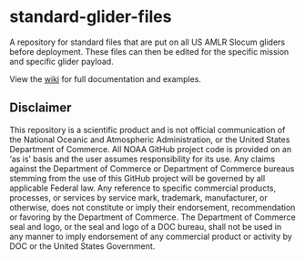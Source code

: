 # standard-glider-files
A repository for standard files that are put on all US AMLR Slocum gliders before deployment. These files can then be edited for the specific mission and specific glider payload. 

View the [wiki](https://github.com/us-amlr/Standard-glider-files/wiki) for full documentation and examples. 

## Disclaimer

This repository is a scientific product and is not official communication of the National Oceanic and Atmospheric Administration, or the United States Department of Commerce. All NOAA GitHub project code is provided on an ‘as is’ basis and the user assumes responsibility for its use. Any claims against the Department of Commerce or Department of Commerce bureaus stemming from the use of this GitHub project will be governed by all applicable Federal law. Any reference to specific commercial products, processes, or services by service mark, trademark, manufacturer, or otherwise, does not constitute or imply their endorsement, recommendation or favoring by the Department of Commerce. The Department of Commerce seal and logo, or the seal and logo of a DOC bureau, shall not be used in any manner to imply endorsement of any commercial product or activity by DOC or the United States Government.
